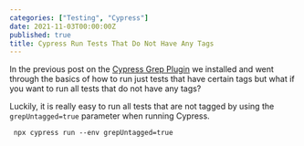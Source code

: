 ```yaml
---
categories: ["Testing", "Cypress"]
date: 2021-11-03T00:00:00Z
published: true
title: Cypress Run Tests That Do Not Have Any Tags
---
```


In the previous post on the [Cypress Grep Plugin](/cypress-grep) we installed and went through the basics of how to run just tests that have certain tags but what if you want to run all tests that do not have any tags?

<!--more-->

Luckily, it is really easy to run all tests that are not tagged by using the `grepUntagged=true` parameter when running Cypress.

```shell
 npx cypress run --env grepUntagged=true
```
